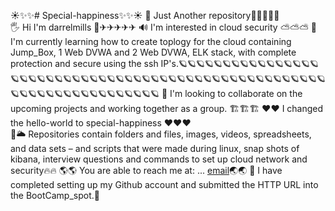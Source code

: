 ☀✨✨# Special-happiness✨✨☀
🚂  Just Another repository🚋🚋🚡🚊🚝  
🖐    Hi I'm darrelmills 🛫✈✈✈✈✈
🔊    I'm interested in cloud security ⛅⛅⛅ 
🎨    I'm currently learning how to create toplogy for the cloud containing Jump_Box, 1 Web DVWA and 2 Web DVWA, ELK stack,
      with complete protection and secure using the ssh IP's.🪐🪐🪐🪐🪐🪐🪐🪐🪐🪐🪐🪐🪐🪐🪐🪐🪐🪐🪐🪐🪐🪐🪐🪐🪐🪐🪐🪐🪐🪐🪐🪐🪐🪐🪐🪐🪐🪐🪐🪐🪐🪐🪐🪐🪐🪐🪐🪐🪐🪐🪐🪐🪐🪐🪐🪐🪐🪐🪐🪐🪐🪐🪐🪐🪐🪐🪐🪐🪐
🎪    I'm looking to collaborate on the upcoming projects and working together as a group. 🏗🏗🏗
❤❤   I changed the hello-world to special-happiness ❤❤❤   
💌🌥  Repositories contain folders and files, images, videos, spreadsheets, and data sets – and scripts that were made during linux, snap shots of kibana, interview questions and       commands to set up cloud network and security🔥🔥 
🌎🌎  You are able to reach me at: ... [email](darrelmills17@yahoo.com)🌏🌏
🏰    I have completed setting up my Github account and submitted the HTTP URL into the BootCamp_spot.🏰
